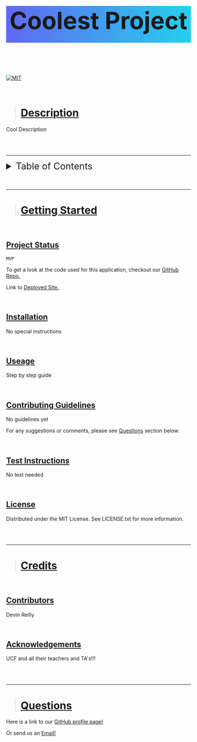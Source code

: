 <header style="height: 100px; background: linear-gradient(to right, #6268f2, #23d0ee);"><h1 style="font-size: 65px; text-align: center"><strong>Coolest Project</strong></h1></header>

<br />

[![MIT](https://img.shields.io/badge/license-MIT-blue)](#license)


<br />

> # [Description](#description)
Cool Description

<br />
<br />

---
<details>
<summary style="font-size: 25px">Table of Contents</summary> 

- [Description](#description)
- [Getting Started](#getting-started)
  - [Project Status](#project-status)
  - [Installation](#installation)
  - [Useage](#useage)
  - [Contributing Guidelines](#contributing)
  - [Test Instructions](#test) 
  - [License](#license)
- [Credits](#credits)
  - [Contributors](#contributors)
  - [Acknowledgements](#acknowledgements)
- [Questions](#questions)
</details>

<br />
<br />

---

> # [Getting Started](#getting-started)

<br />

## [Project Status](#project-status)
    MVP

To get a look at the code used for this application, checkout our <a href="https://github.com/werthird/Professional-README-Generator-Module-09">GitHub Repo.</a> 

Link to <a href="">Deployed Site.</a>

<br />

## [Installation](#installation)
No special instructions

<br />

## [Useage](#useage)
Step by step guide


<br />

## [Contributing Guidelines](#contributing)
No guidelines yet

For any suggestions or comments, please see [Questions](#questions) section below.

<br />

## [Test Instructions](#test)
No test needed

<br />

## [License](#license)
  Distributed under the MIT License. See LICENSE.txt for more information.
  

<br />
<br />

---

> # [Credits](#credits)

<br />

## [Contributors](#contributors)
Devin Reilly

<br />

## [Acknowledgements](#acknowledgements)
UCF and all their teachers and TA's!!!

<br />
<br />

---

> # [Questions](#questions)

Here is a link to our <a href="https://github.com/werthird">GitHub profile page!</a>

Or send us an <a href="mailto: werthird@aol.com?subject=Feedback">Email!</a>
